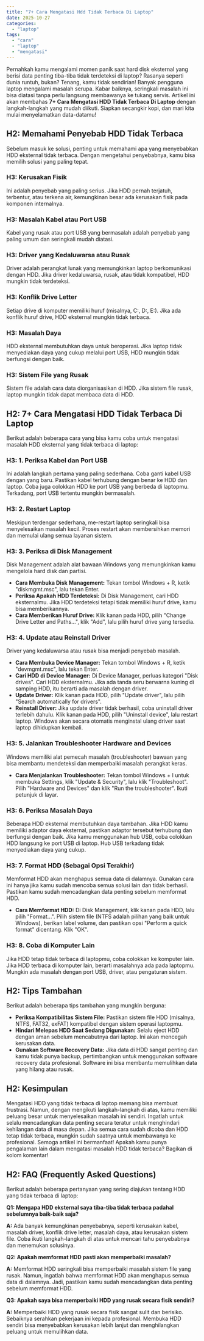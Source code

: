 ```yaml
---
title: "7+ Cara Mengatasi Hdd Tidak Terbaca Di Laptop"
date: 2025-10-27
categories: 
  - "laptop"
tags: 
  - "cara"
  - "laptop"
  - "mengatasi"
---
```


Pernahkah kamu mengalami momen panik saat hard disk eksternal yang berisi data penting tiba-tiba tidak terdeteksi di laptop? Rasanya seperti dunia runtuh, bukan? Tenang, kamu tidak sendirian! Banyak pengguna laptop mengalami masalah serupa. Kabar baiknya, seringkali masalah ini bisa diatasi tanpa perlu langsung membawanya ke tukang servis. Artikel ini akan membahas **7+ Cara Mengatasi HDD Tidak Terbaca Di Laptop** dengan langkah-langkah yang mudah diikuti. Siapkan secangkir kopi, dan mari kita mulai menyelamatkan data-datamu!

## H2: Memahami Penyebab HDD Tidak Terbaca

Sebelum masuk ke solusi, penting untuk memahami apa yang menyebabkan HDD eksternal tidak terbaca. Dengan mengetahui penyebabnya, kamu bisa memilih solusi yang paling tepat.

### H3: Kerusakan Fisik

Ini adalah penyebab yang paling serius. Jika HDD pernah terjatuh, terbentur, atau terkena air, kemungkinan besar ada kerusakan fisik pada komponen internalnya.

### H3: Masalah Kabel atau Port USB

Kabel yang rusak atau port USB yang bermasalah adalah penyebab yang paling umum dan seringkali mudah diatasi.

### H3: Driver yang Kedaluwarsa atau Rusak

Driver adalah perangkat lunak yang memungkinkan laptop berkomunikasi dengan HDD. Jika driver kedaluwarsa, rusak, atau tidak kompatibel, HDD mungkin tidak terdeteksi.

### H3: Konflik Drive Letter

Setiap drive di komputer memiliki huruf (misalnya, C:, D:, E:). Jika ada konflik huruf drive, HDD eksternal mungkin tidak terbaca.

### H3: Masalah Daya

HDD eksternal membutuhkan daya untuk beroperasi. Jika laptop tidak menyediakan daya yang cukup melalui port USB, HDD mungkin tidak berfungsi dengan baik.

### H3: Sistem File yang Rusak

Sistem file adalah cara data diorganisasikan di HDD. Jika sistem file rusak, laptop mungkin tidak dapat membaca data di HDD.

## H2: 7+ Cara Mengatasi HDD Tidak Terbaca Di Laptop

Berikut adalah beberapa cara yang bisa kamu coba untuk mengatasi masalah HDD eksternal yang tidak terbaca di laptop:

### H3: 1. Periksa Kabel dan Port USB

Ini adalah langkah pertama yang paling sederhana. Coba ganti kabel USB dengan yang baru. Pastikan kabel terhubung dengan benar ke HDD dan laptop. Coba juga colokkan HDD ke port USB yang berbeda di laptopmu. Terkadang, port USB tertentu mungkin bermasalah.

### H3: 2. Restart Laptop

Meskipun terdengar sederhana, me-restart laptop seringkali bisa menyelesaikan masalah kecil. Proses restart akan membersihkan memori dan memulai ulang semua layanan sistem.

### H3: 3. Periksa di Disk Management

Disk Management adalah alat bawaan Windows yang memungkinkan kamu mengelola hard disk dan partisi.

- **Cara Membuka Disk Management:** Tekan tombol Windows + R, ketik "diskmgmt.msc", lalu tekan Enter.
- **Periksa Apakah HDD Terdeteksi:** Di Disk Management, cari HDD eksternalmu. Jika HDD terdeteksi tetapi tidak memiliki huruf drive, kamu bisa memberikannya.
- **Cara Memberikan Huruf Drive:** Klik kanan pada HDD, pilih "Change Drive Letter and Paths...", klik "Add", lalu pilih huruf drive yang tersedia.

### H3: 4. Update atau Reinstall Driver

Driver yang kedaluwarsa atau rusak bisa menjadi penyebab masalah.

- **Cara Membuka Device Manager:** Tekan tombol Windows + R, ketik "devmgmt.msc", lalu tekan Enter.
- **Cari HDD di Device Manager:** Di Device Manager, perluas kategori "Disk drives". Cari HDD eksternalmu. Jika ada tanda seru berwarna kuning di samping HDD, itu berarti ada masalah dengan driver.
- **Update Driver:** Klik kanan pada HDD, pilih "Update driver", lalu pilih "Search automatically for drivers".
- **Reinstall Driver:** Jika update driver tidak berhasil, coba uninstall driver terlebih dahulu. Klik kanan pada HDD, pilih "Uninstall device", lalu restart laptop. Windows akan secara otomatis menginstal ulang driver saat laptop dihidupkan kembali.

### H3: 5. Jalankan Troubleshooter Hardware and Devices

Windows memiliki alat pemecah masalah (troubleshooter) bawaan yang bisa membantu mendeteksi dan memperbaiki masalah perangkat keras.

- **Cara Menjalankan Troubleshooter:** Tekan tombol Windows + I untuk membuka Settings, klik "Update & Security", lalu klik "Troubleshoot". Pilih "Hardware and Devices" dan klik "Run the troubleshooter". Ikuti petunjuk di layar.

### H3: 6. Periksa Masalah Daya

Beberapa HDD eksternal membutuhkan daya tambahan. Jika HDD kamu memiliki adaptor daya eksternal, pastikan adaptor tersebut terhubung dan berfungsi dengan baik. Jika kamu menggunakan hub USB, coba colokkan HDD langsung ke port USB di laptop. Hub USB terkadang tidak menyediakan daya yang cukup.

### H3: 7. Format HDD (Sebagai Opsi Terakhir)

Memformat HDD akan menghapus semua data di dalamnya. Gunakan cara ini hanya jika kamu sudah mencoba semua solusi lain dan tidak berhasil. Pastikan kamu sudah mencadangkan data penting sebelum memformat HDD.

- **Cara Memformat HDD:** Di Disk Management, klik kanan pada HDD, lalu pilih "Format...". Pilih sistem file (NTFS adalah pilihan yang baik untuk Windows), berikan label volume, dan pastikan opsi "Perform a quick format" dicentang. Klik "OK".

### H3: 8. Coba di Komputer Lain

Jika HDD tetap tidak terbaca di laptopmu, coba colokkan ke komputer lain. Jika HDD terbaca di komputer lain, berarti masalahnya ada pada laptopmu. Mungkin ada masalah dengan port USB, driver, atau pengaturan sistem.

## H2: Tips Tambahan

Berikut adalah beberapa tips tambahan yang mungkin berguna:

- **Periksa Kompatibilitas Sistem File:** Pastikan sistem file HDD (misalnya, NTFS, FAT32, exFAT) kompatibel dengan sistem operasi laptopmu.
- **Hindari Melepas HDD Saat Sedang Digunakan:** Selalu eject HDD dengan aman sebelum mencabutnya dari laptop. Ini akan mencegah kerusakan data.
- **Gunakan Software Recovery Data:** Jika data di HDD sangat penting dan kamu tidak punya backup, pertimbangkan untuk menggunakan software recovery data profesional. Software ini bisa membantu memulihkan data yang hilang atau rusak.

## H2: Kesimpulan

Mengatasi HDD yang tidak terbaca di laptop memang bisa membuat frustrasi. Namun, dengan mengikuti langkah-langkah di atas, kamu memiliki peluang besar untuk menyelesaikan masalah ini sendiri. Ingatlah untuk selalu mencadangkan data penting secara teratur untuk menghindari kehilangan data di masa depan. Jika semua cara sudah dicoba dan HDD tetap tidak terbaca, mungkin sudah saatnya untuk membawanya ke profesional. Semoga artikel ini bermanfaat! Apakah kamu punya pengalaman lain dalam mengatasi masalah HDD tidak terbaca? Bagikan di kolom komentar!

## H2: FAQ (Frequently Asked Questions)

Berikut adalah beberapa pertanyaan yang sering diajukan tentang HDD yang tidak terbaca di laptop:

**Q1: Mengapa HDD eksternal saya tiba-tiba tidak terbaca padahal sebelumnya baik-baik saja?**

**A:** Ada banyak kemungkinan penyebabnya, seperti kerusakan kabel, masalah driver, konflik drive letter, masalah daya, atau kerusakan sistem file. Coba ikuti langkah-langkah di atas untuk mencari tahu penyebabnya dan menemukan solusinya.

**Q2: Apakah memformat HDD pasti akan memperbaiki masalah?**

**A:** Memformat HDD seringkali bisa memperbaiki masalah sistem file yang rusak. Namun, ingatlah bahwa memformat HDD akan menghapus semua data di dalamnya. Jadi, pastikan kamu sudah mencadangkan data penting sebelum memformat HDD.

**Q3: Apakah saya bisa memperbaiki HDD yang rusak secara fisik sendiri?**

**A:** Memperbaiki HDD yang rusak secara fisik sangat sulit dan berisiko. Sebaiknya serahkan pekerjaan ini kepada profesional. Membuka HDD sendiri bisa menyebabkan kerusakan lebih lanjut dan menghilangkan peluang untuk memulihkan data.

